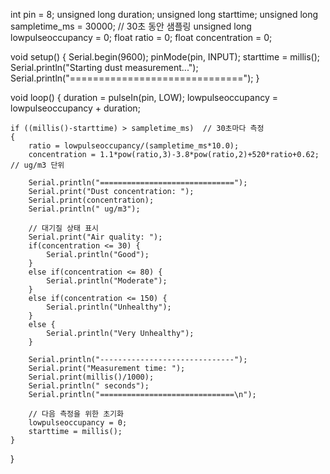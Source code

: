 int pin = 8;
unsigned long duration;
unsigned long starttime;
unsigned long sampletime_ms = 30000;  // 30초 동안 샘플링
unsigned long lowpulseoccupancy = 0;
float ratio = 0;
float concentration = 0;

void setup()
{
    Serial.begin(9600);
    pinMode(pin, INPUT);
    starttime = millis();
    Serial.println("Starting dust measurement...");
    Serial.println("==============================");
}

void loop()
{
    duration = pulseIn(pin, LOW);
    lowpulseoccupancy = lowpulseoccupancy + duration;

    if ((millis()-starttime) > sampletime_ms)  // 30초마다 측정
    {
        ratio = lowpulseoccupancy/(sampletime_ms*10.0);
        concentration = 1.1*pow(ratio,3)-3.8*pow(ratio,2)+520*ratio+0.62; // ug/m3 단위

        Serial.println("==============================");
        Serial.print("Dust concentration: ");
        Serial.print(concentration);
        Serial.println(" ug/m3");

        // 대기질 상태 표시
        Serial.print("Air quality: ");
        if(concentration <= 30) {
            Serial.println("Good");
        }
        else if(concentration <= 80) {
            Serial.println("Moderate");
        }
        else if(concentration <= 150) {
            Serial.println("Unhealthy");
        }
        else {
            Serial.println("Very Unhealthy");
        }

        Serial.println("------------------------------");
        Serial.print("Measurement time: ");
        Serial.print(millis()/1000);
        Serial.println(" seconds");
        Serial.println("==============================\n");

        // 다음 측정을 위한 초기화
        lowpulseoccupancy = 0;
        starttime = millis();
    }
}
